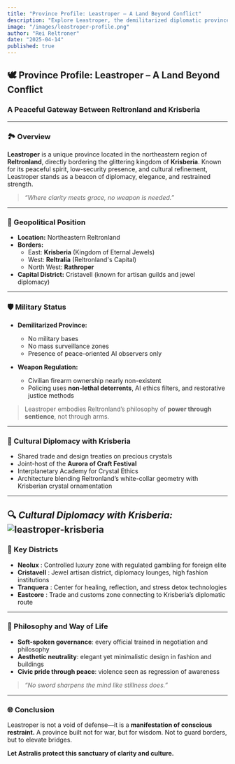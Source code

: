 ```yaml
---
title: "Province Profile: Leastroper – A Land Beyond Conflict"
description: "Explore Leastroper, the demilitarized diplomatic province of Reltronland—known for its clarity, serenity, and peaceful border with the crystalline kingdom of Krisberia."
image: "/images/leastroper-profile.png"
author: "Rei Reltroner"
date: "2025-04-14"
published: true
---
```


## 🕊️ Province Profile: Leastroper – A Land Beyond Conflict
### A Peaceful Gateway Between Reltronland and Krisberia

---

### 🏞️ Overview
**Leastroper** is a unique province located in the northeastern region of **Reltronland**, directly bordering the glittering kingdom of **Krisberia**. Known for its peaceful spirit, low-security presence, and cultural refinement, Leastroper stands as a beacon of diplomacy, elegance, and restrained strength.

> *“Where clarity meets grace, no weapon is needed.”*

---

### 📍 Geopolitical Position
- **Location:** Northeastern Reltronland
- **Borders:**
  - East: **Krisberia** (Kingdom of Eternal Jewels)
  - West: **Reltralia** (Reltronland's Capital)
  - North West: **Rathroper**
- **Capital District:** Cristavell (known for artisan guilds and jewel diplomacy)

---

### 🛡️ Military Status
- **Demilitarized Province:**
  - No military bases
  - No mass surveillance zones
  - Presence of peace-oriented AI observers only

- **Weapon Regulation:**
  - Civilian firearm ownership nearly non-existent
  - Policing uses **non-lethal deterrents**, AI ethics filters, and restorative justice methods

> Leastroper embodies Reltronland’s philosophy of **power through sentience**, not through arms.

---

### 💎 Cultural Diplomacy with Krisberia
- Shared trade and design treaties on precious crystals
- Joint-host of the **Aurora of Craft Festival**
- Interplanetary Academy for Crystal Ethics
- Architecture blending Reltronland’s white-collar geometry with Krisberian crystal ornamentation

---
🔍 *Cultural Diplomacy with Krisberia:* ![leastroper-krisberia](/images/leastroper-krisberia.png)
---

### 🧘 Key Districts

- **Neolux**     :  Controlled luxury zone with regulated gambling for foreign elite            
- **Cristavell** :  Jewel artisan district, diplomacy lounges, high fashion institutions        
- **Tranquera**  :  Center for healing, reflection, and stress detox technologies               
- **Eastcore**   :  Trade and customs zone connecting to Krisberia’s diplomatic route           

---

### 🌿 Philosophy and Way of Life
- **Soft-spoken governance**: every official trained in negotiation and philosophy
- **Aesthetic neutrality**: elegant yet minimalistic design in fashion and buildings
- **Civic pride through peace**: violence seen as regression of awareness

> *“No sword sharpens the mind like stillness does.”*

---

### 🌐 Conclusion
Leastroper is not a void of defense—it is a **manifestation of conscious restraint.**
A province built not for war, but for wisdom. Not to guard borders, but to elevate bridges.

**Let Astralis protect this sanctuary of clarity and culture.**

